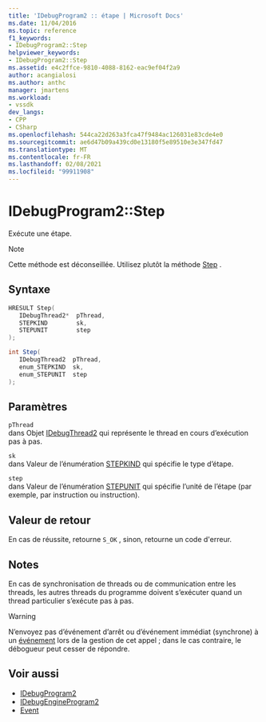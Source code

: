 ```yaml
---
title: 'IDebugProgram2 :: étape | Microsoft Docs'
ms.date: 11/04/2016
ms.topic: reference
f1_keywords:
- IDebugProgram2::Step
helpviewer_keywords:
- IDebugProgram2::Step
ms.assetid: e4c2ffce-9810-4088-8162-eac9ef04f2a9
author: acangialosi
ms.author: anthc
manager: jmartens
ms.workload:
- vssdk
dev_langs:
- CPP
- CSharp
ms.openlocfilehash: 544ca22d263a3fca47f9484ac126031e83cde4e0
ms.sourcegitcommit: ae6d47b09a439cd0e13180f5e89510e3e347fd47
ms.translationtype: MT
ms.contentlocale: fr-FR
ms.lasthandoff: 02/08/2021
ms.locfileid: "99911908"
---
```

# <a name="idebugprogram2step"></a>IDebugProgram2::Step
Exécute une étape.

> [!NOTE]
> Cette méthode est déconseillée. Utilisez plutôt la méthode [Step](../../../extensibility/debugger/reference/idebugprocess3-step.md) .

## <a name="syntax"></a>Syntaxe

```cpp
HRESULT Step( 
   IDebugThread2*  pThread,
   STEPKIND        sk,
   STEPUNIT        step
);
```

```csharp
int Step( 
   IDebugThread2  pThread,
   enum_STEPKIND  sk,
   enum_STEPUNIT  step
);
```

## <a name="parameters"></a>Paramètres
`pThread`\
dans Objet [IDebugThread2](../../../extensibility/debugger/reference/idebugthread2.md) qui représente le thread en cours d’exécution pas à pas.

`sk`\
dans Valeur de l’énumération [STEPKIND](../../../extensibility/debugger/reference/stepkind.md) qui spécifie le type d’étape.

`step`\
dans Valeur de l’énumération [STEPUNIT](../../../extensibility/debugger/reference/stepunit.md) qui spécifie l’unité de l’étape (par exemple, par instruction ou instruction).

## <a name="return-value"></a>Valeur de retour
 En cas de réussite, retourne `S_OK` , sinon, retourne un code d'erreur.

## <a name="remarks"></a>Notes
 En cas de synchronisation de threads ou de communication entre les threads, les autres threads du programme doivent s’exécuter quand un thread particulier s’exécute pas à pas.

> [!WARNING]
> N’envoyez pas d’événement d’arrêt ou d’événement immédiat (synchrone) à un [événement](../../../extensibility/debugger/reference/idebugeventcallback2-event.md) lors de la gestion de cet appel ; dans le cas contraire, le débogueur peut cesser de répondre.

## <a name="see-also"></a>Voir aussi
- [IDebugProgram2](../../../extensibility/debugger/reference/idebugprogram2.md)
- [IDebugEngineProgram2](../../../extensibility/debugger/reference/idebugengineprogram2.md)
- [Event](../../../extensibility/debugger/reference/idebugeventcallback2-event.md)
